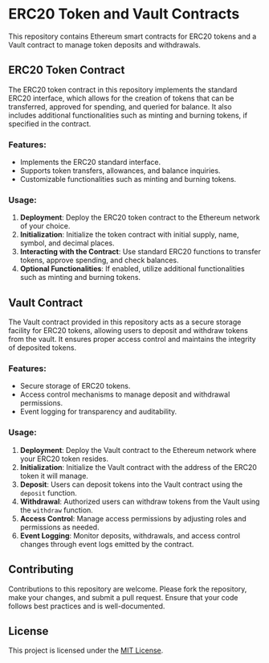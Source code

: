 # ERC20 Token and Vault Contracts

This repository contains Ethereum smart contracts for ERC20 tokens and a Vault contract to manage token deposits and withdrawals.

## ERC20 Token Contract

The ERC20 token contract in this repository implements the standard ERC20 interface, which allows for the creation of tokens that can be transferred, approved for spending, and queried for balance. It also includes additional functionalities such as minting and burning tokens, if specified in the contract.

### Features:
- Implements the ERC20 standard interface.
- Supports token transfers, allowances, and balance inquiries.
- Customizable functionalities such as minting and burning tokens.

### Usage:
1. **Deployment**: Deploy the ERC20 token contract to the Ethereum network of your choice.
2. **Initialization**: Initialize the token contract with initial supply, name, symbol, and decimal places.
3. **Interacting with the Contract**: Use standard ERC20 functions to transfer tokens, approve spending, and check balances.
4. **Optional Functionalities**: If enabled, utilize additional functionalities such as minting and burning tokens.

## Vault Contract

The Vault contract provided in this repository acts as a secure storage facility for ERC20 tokens, allowing users to deposit and withdraw tokens from the vault. It ensures proper access control and maintains the integrity of deposited tokens.

### Features:
- Secure storage of ERC20 tokens.
- Access control mechanisms to manage deposit and withdrawal permissions.
- Event logging for transparency and auditability.

### Usage:
1. **Deployment**: Deploy the Vault contract to the Ethereum network where your ERC20 token resides.
2. **Initialization**: Initialize the Vault contract with the address of the ERC20 token it will manage.
3. **Deposit**: Users can deposit tokens into the Vault contract using the `deposit` function.
4. **Withdrawal**: Authorized users can withdraw tokens from the Vault using the `withdraw` function.
5. **Access Control**: Manage access permissions by adjusting roles and permissions as needed.
6. **Event Logging**: Monitor deposits, withdrawals, and access control changes through event logs emitted by the contract.

## Contributing
Contributions to this repository are welcome. Please fork the repository, make your changes, and submit a pull request. Ensure that your code follows best practices and is well-documented.

## License
This project is licensed under the [MIT License](LICENSE).
